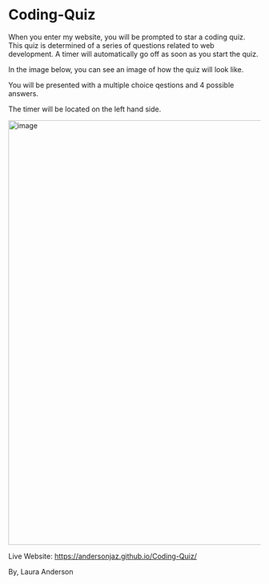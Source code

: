 # Coding-Quiz

When you enter my website, you will be prompted to star a coding quiz. This quiz is determined of a series of questions related to web development.
A timer will automatically go off as soon as you start the quiz. 

In the image below, you can see an image of how the quiz will look like. 

You will be presented with a multiple choice qestions and 4 possible answers. 

The timer will be located on the left hand side. 

<img width="848" alt="image" src="https://user-images.githubusercontent.com/91381863/163746790-7d00a5fc-6f64-40df-9ebc-d106cd267022.png">

Live Website: https://andersonjaz.github.io/Coding-Quiz/

By,
Laura Anderson
